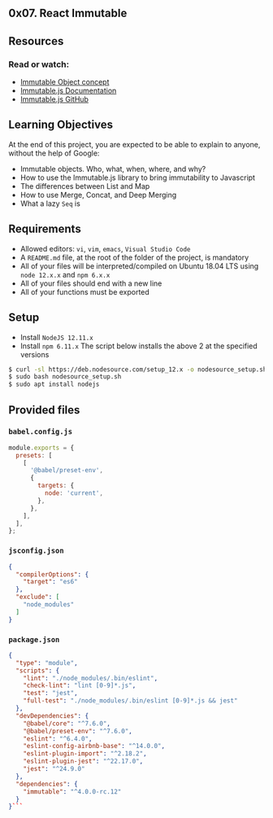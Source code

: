 0x07. React Immutable
---

## Resources
### Read or watch:

- [Immutable Object concept](https://en.wikipedia.org/wiki/Immutable_object)
- [Immutable.js Documentation](https://immutable-js.com/docs/)
- [Immutable.js GitHub](https://github.com/immutable-js/immutable-js)

## Learning Objectives
At the end of this project, you are expected to be able to explain to anyone, without the help of Google:

- Immutable objects. Who, what, when, where, and why?
- How to use the Immutable.js library to bring immutability to Javascript
- The differences between List and Map
- How to use Merge, Concat, and Deep Merging
- What a lazy ```Seq``` is

## Requirements
- Allowed editors: ```vi```, ```vim```, ```emacs```, ```Visual Studio Code```
- A ```README.md``` file, at the root of the folder of the project, is mandatory
- All of your files will be interpreted/compiled on Ubuntu 18.04 LTS using ```node 12.x.x``` and ```npm 6.x.x```
- All of your files should end with a new line
- All of your functions must be exported

## Setup
- Install ```NodeJS 12.11.x```
- Install ```npm 6.11.x```
The script below installs the above 2 at the specified versions

```bash
$ curl -sl https://deb.nodesource.com/setup_12.x -o nodesource_setup.sh
$ sudo bash nodesource_setup.sh
$ sudo apt install nodejs
```

## Provided files
### ```babel.config.js```
```js
module.exports = {
  presets: [
    [
      '@babel/preset-env',
      {
        targets: {
          node: 'current',
        },
      },
    ],
  ],
};
```

### ```jsconfig.json```
```json
{
  "compilerOptions": {
    "target": "es6"
  },
  "exclude": [
    "node_modules"
  ]
}
```

### ```package.json```
```json
{
  "type": "module",
  "scripts": {
    "lint": "./node_modules/.bin/eslint",
    "check-lint": "lint [0-9]*.js",
    "test": "jest",
    "full-test": "./node_modules/.bin/eslint [0-9]*.js && jest"
  },
  "devDependencies": {
    "@babel/core": "^7.6.0",
    "@babel/preset-env": "^7.6.0",
    "eslint": "^6.4.0",
    "eslint-config-airbnb-base": "^14.0.0",
    "eslint-plugin-import": "^2.18.2",
    "eslint-plugin-jest": "^22.17.0",
    "jest": "^24.9.0"
  },
  "dependencies": {
    "immutable": "^4.0.0-rc.12"
  }
}```
